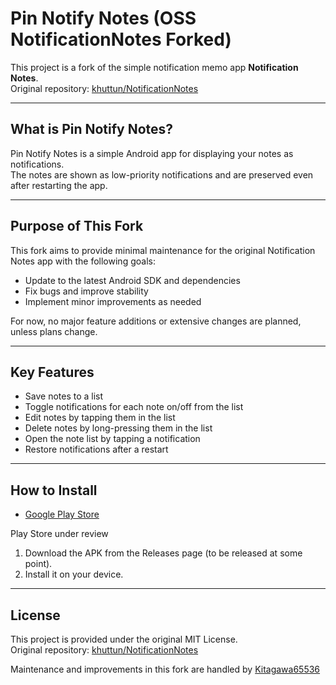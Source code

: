 # Pin Notify Notes (OSS NotificationNotes Forked)

This project is a fork of the simple notification memo app **Notification Notes**.  
Original repository: [khuttun/NotificationNotes](https://github.com/khuttun/NotificationNotes)

---

## What is Pin Notify Notes?

Pin Notify Notes is a simple Android app for displaying your notes as notifications.  
The notes are shown as low-priority notifications and are preserved even after restarting the app.

---

## Purpose of This Fork

This fork aims to provide minimal maintenance for the original Notification Notes app with the following goals:

- Update to the latest Android SDK and dependencies
- Fix bugs and improve stability
- Implement minor improvements as needed

For now, no major feature additions or extensive changes are planned, unless plans change.

---

## Key Features

- Save notes to a list
- Toggle notifications for each note on/off from the list
- Edit notes by tapping them in the list
- Delete notes by long-pressing them in the list
- Open the note list by tapping a notification
- Restore notifications after a restart

---

## How to Install
- [Google Play Store](https://play.google.com/store/apps/details?id=com.notification.notificationnotes)


Play Store under review

1. Download the APK from the Releases page (to be released at some point).
2. Install it on your device.

---

## License

This project is provided under the original MIT License.  
Original repository: [khuttun/NotificationNotes](https://github.com/khuttun/NotificationNotes)

Maintenance and improvements in this fork are handled by [Kitagawa65536](https://github.com/Kitagawa65536)
